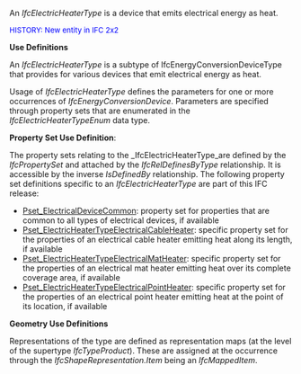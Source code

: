 An _IfcElectricHeaterType_ is a device that emits electrical energy as heat.

> <font color="#0000ff" size="-1">
HISTORY: New entity in IFC 2x2 </font>
> 


****Use Definitions****

An _IfcElectricHeaterType_ is a subtype of IfcEnergyConversionDeviceType that provides for various devices that emit electrical energy as heat.

Usage of _IfcElectricHeaterType_ defines the parameters for one or more occurrences of _IfcEnergyConversionDevice_. Parameters are specified through property sets that are enumerated in the _IfcElectricHeaterTypeEnum_ data type.

****Property Set Use Definition****:

The property sets relating to the _IfcElectricHeaterType_are defined by the _IfcPropertySet_ and attached by the _IfcRelDefinesByType_ relationship. It is accessible by the inverse _IsDefinedBy_ relationship. The following property set definitions specific to an _IfcElectricHeaterType_ are part of this IFC release:

* [Pset_ElectricalDeviceCommon](../../psd/IfcElectricalDomain/Pset_ElectricalDeviceCommon.xml): property set for properties that are common to all types of electrical devices, if available 
* [Pset_ElectricHeaterTypeElectricalCableHeater](../../psd/IfcElectricalDomain/Pset_ElectricHeaterTypeElectricalCableHeater.xml): specific property set for the properties of an electrical cable heater emitting heat along its length, if available 
* [Pset_ElectricHeaterTypeElectricalMatHeater](../../psd/IfcElectricalDomain/Pset_ElectricHeaterTypeElectricalMatHeater.xml): specific property set for the properties of an electrical mat heater emitting heat over its complete coverage area, if available 
* [Pset_ElectricHeaterTypeElectricalPointHeater](../../psd/IfcElectricalDomain/Pset_ElectricHeaterTypeElectricalPointHeater.xml): specific property set for the properties of an electrical point heater emitting heat at the point of its location, if available 

****Geometry Use Definitions****

Representations of the type are defined as representation maps (at the level of the supertype _IfcTypeProduct_). These are assigned at the occurrence through the _IfcShapeRepresentation.Item_ being an _IfcMappedItem_.